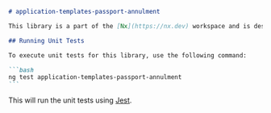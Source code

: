 ````markdown
# application-templates-passport-annulment

This library is a part of the [Nx](https://nx.dev) workspace and is designed for handling passport annulment application templates.

## Running Unit Tests

To execute unit tests for this library, use the following command:

```bash
ng test application-templates-passport-annulment
```
````

This will run the unit tests using [Jest](https://jestjs.io).

```

```
